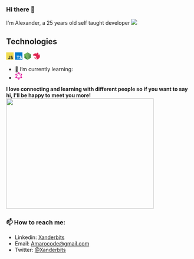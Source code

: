 ### Hi there 👋
I'm Alexander, a 25 years old self taught developer <img src="https://media.giphy.com/media/WUlplcMpOCEmTGBtBW/giphy.gif" width="30"> 
## Technologies 
  <img height="20" src="https://raw.githubusercontent.com/github/explore/80688e429a7d4ef2fca1e82350fe8e3517d3494d/topics/javascript/javascript.png"> <img height="20" src="https://raw.githubusercontent.com/github/explore/80688e429a7d4ef2fca1e82350fe8e3517d3494d/topics/typescript/typescript.png">   <img height="20" src="https://raw.githubusercontent.com/github/explore/80688e429a7d4ef2fca1e82350fe8e3517d3494d/topics/nodejs/nodejs.png">   <img height="20" src="https://raw.githubusercontent.com/github/explore/37c71fdca4e12086faf8c7009793d2eb588c914e/topics/nestjs/nestjs.png">    
- 🌱 I’m currently learning: 
- <img height="20" src="https://raw.githubusercontent.com/github/explore/37c71fdca4e12086faf8c7009793d2eb588c914e/topics/graphql/graphql.png"> 

<b>I love connecting and learning with different people so if you want to say hi, I'll be happy to meet you more!</b></br><img src="https://media.giphy.com/media/qgQUggAC3Pfv687qPC/giphy.gif" width="400" height="300">

### 📫 How to reach me:

- Linkedin: [Xanderbits](https://www.linkedin.com/in/xanderbits/)
- Email: [Amarocode@gmail.com](mailto:amarocode@gmail.com)
- Twitter: [@Xanderbits](https://twitter.com/Xanderbits)

<!--
**XanderBits/XanderBits** is a ✨ _special_ ✨ repository because its `README.md` (this file) appears on your GitHub profile.

Here are some ideas to get you started:

- 🔭 I’m currently working on ...

- 👯 I’m looking to collaborate on ...
- 🤔 I’m looking for help with ...
- 💬 Ask me about ...
- 📫 How to reach me: ...
- 😄 Pronouns: ...
- ⚡ Fun fact: ...
-->

